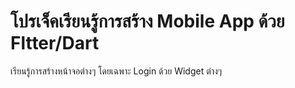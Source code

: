 # โปรเจ็คเรียนรู้การสร้าง Mobile App ด้วย Fltter/Dart

เรียนรู้การสร้างหน้าจอต่างๆ โดยเฉพาะ Login ด้วย Widget ต่างๆ